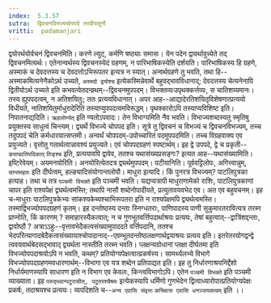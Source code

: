 ```yaml
---
index:  5.3.57
sutra:  द्विवचनविभज्यचोपपदे तरबीयसुनौ
vritti:  padamanjari
---
```


द्वयोरर्थयोर्वचनं द्विवचनमिति। करणे ल्युट्, कर्मणि षष्ठ्याः समासः। येन पदेन द्वावर्थावुच्येते तद् द्विवचनमित्यर्थः। एतेनान्वर्थस्य द्विवचनस्येदं ग्रहणम्, न पारिभाषिकस्येति दर्शयति। पारिभाषिकस्य हि ग्रहणे, अस्माकं च देवदत्तस्य च देवदत्तोऽभिरूपतर इत्यत्र न स्यात्। अन्वर्थग्रहणे तु भवति, तथा हि--अस्माकमित्यनेनैकोऽर्थ उच्यते, `अस्मदो द्वयोश्च` इत्येकस्मिन्नेवार्थे बहुवद्भावविधानाद्; देवदत्तस्य चेत्यनेनापि द्वितीयोऽर्थ उच्यते इति कभवत्येतदन्व्रथम्--द्विवचनमुपपदम्। विभक्तव्यःउपृथक्कर्त्तव्यः, स चातिशय्यमानः। तस्य ह्युपपदत्वम्, न अतिशयितुः; ततः प्रत्ययविधानात्। अपर आह--आद्यादेरतिशयितृविशेषणात्प्रत्ययो विधीयते, नातिशयितुर्माधुरादेरिति तस्याप्युपपदत्वमविरूद्धम्। पृथक्कारोऽपि तस्याप्यविशिष्ट इति। निपातनाद्यदिति। `ऋहलोर्ण्यत्` इति ण्यतोऽपवादः। तेन विभाग्यमिति नैव भवति। विभाज्यशब्दस्यतु स्मृतिषु प्रयुक्तस्य साधुत्वं चिन्त्यम्। द्व्यर्थे विभज्ये चोपपद इति। सूत्रे तु द्विवचनं च विभज्यं च द्विवचनविभज्यम्, तच्च तदुपपदं चेति कर्मधारयात्सप्तमी। अन्वर्थं चोपपदम्-उपोच्चारितं पदमुपपदमिति। तच्च विग्रहवाक्य एव प्रयुज्यते। वृत्तोतु गतार्थत्वान्नावश्यं प्रयुज्यते। एवं चोपपदग्रहणं स्पष्टार्थम्। इह द्वे उपपदे, द्वे च प्रकृती--`ङ्याप्प्रातिपदिकात्` `तिङ्श्च` इति, प्रत्ययावपि द्वावेव, ततश्च यथासंख्यप्रसङ्गः? इत्यत आह--यथासंख्यामिति। इष्टिरेवेयम्। अयमनयोरिति। अनयोरित्येतदत्र द्व्यर्थमुपपदम्। पटीयानिति। पूर्ववट्टिलोपः, अगित्त्वान्नुम्, `सान्तमहतः` इति दीर्घत्वम्, हल्ङ्यादिसंयोगान्तलोपौ।
	माधुरा इत्यादि। किं पुनरत्र विभज्यम्? पाटलिपुत्रका हत्याह। तथा च तत्र `पञ्चमी विभक्ते` इति पञ्चमी भवति। यद्यप्यत्रापी माधुराणामेको राशिः, पाटलिपुत्रकाणां चापर इति राश्यपेक्षं द्व्यर्थत्वमस्ति; तथापि नासौ शब्देनोपादीयते, प्रत्युतावयवभेद एव। अत एव बहुवचनम्। इह च-माधुराः पाटलिपुत्रकेभ्यः सांकश्यकेब्यश्चाभिरूपतरा इति न राश्यपेक्षमपि द्व्यर्थत्वमस्ति। तस्माद्विभज्योपपदग्रहणं कृतम्।
	इह दन्तोष्ठस्य दन्ताः स्निग्धतराः, पाणिपादस्य पाणी सुकुमारतरावित्यत्र तरब्न प्राप्नोति, किं कारणम् ? समाहारस्यैकत्वात्; न च गुणभूतवर्त्तिपदार्थाश्रयः प्रत्ययः, तेषां बहुत्वात्--द्वात्रिंशद्दन्ताः, द्वावोष्ठौ ? अत्राऽऽहुः--वृत्तावभेदैकत्वसंख्यामुपाददते वर्त्तिपदानि, ततश्च भेदपरित्यागादबेदैकत्वसंख्यायाश्चोपादानाद्--एवम्भूतदन्तोष्ठलक्षणार्थद्वयाश्रयः प्रत्यय इति। इतरेतरयोगद्वन्द्वे त्ववयवार्थबेदसद्भावाद् द्व्यर्थता नास्तीति तरब्न भवति। प्लक्षन्यग्रोधानां प्लक्षा दीर्घतमा इति विभज्योपपदाश्रयोऽपि न भवति, कथम्? प्रतियोग्यपेक्षत्वात्प्रकर्षस्य। सामर्थ्यलभ्ये विभागे विभज्योपपदग्रहणमवधारणार्थम्--विभागा एव यत्र शब्देन प्रतिपाद्यत इति। इह तु निर्धारणाश्रयनिर्द्देशो निर्धार्यमाणस्यापि साधारण इति न विभाग एव केवलः, किन्त्वविभागोऽपि। एतेन `पञ्चमी विभक्ते` इति पञ्चमी व्याख्याता। इह `परुद्भवान्पटुरासीत्, पटुतरश्चैषमः` इत्येकस्यापि धर्मिणो गुणभेदेन द्वित्वाध्यारोपात्प्रतियोग्यपेक्षः प्रकर्षः, तदाश्रयश्च प्रत्ययः। व्यपदिशति च--`अन्य एवासि संवृत्तः` `कच्चित्स एवासि धनञ्जयसत्वम्` इति ।। 

